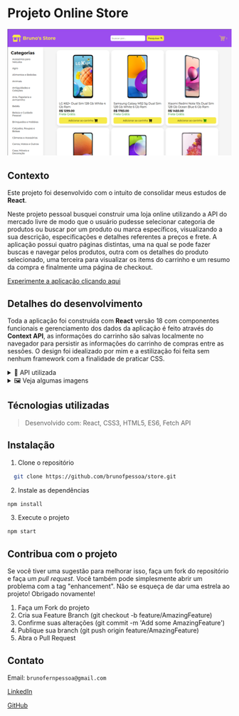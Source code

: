 # Projeto Online Store

![página de login](./images/home.png)

## Contexto
Este projeto foi desenvolvido com o intuito de consolidar meus estudos de __React__.

Neste projeto pessoal busquei construir uma loja online utilizando a API do mercado livre de modo que o usuário pudesse selecionar categoria de produtos ou buscar por um produto ou marca específicos, visualizando a sua descrição, especificações e detalhes referentes a preços e frete. A aplicação possui quatro páginas distintas, uma na qual se pode fazer buscas e navegar pelos produtos, outra com os detalhes do produto selecionado, uma terceira para visualizar os items do carrinho e um resumo da compra e finalmente uma página de checkout.

[Experimente a aplicação clicando aqui](https://brunofpessoa.github.io/store/)

## Detalhes do desenvolvimento
Toda a aplicação foi construída com __React__ versão 18 com componentes funcionais e gerenciamento dos dados da aplicação é feito através do __Context API__, as informações do carrinho são salvas localmente no navegador para persistir as informações do carrinho de compras entre as sessões. O design foi idealizado por mim e a estilização foi feita sem nenhum framework com a finalidade de praticar CSS.

<details>
<summary>📑 API utilizada</summary>

Todas as informações dos produtos foram obtidas da API do mercado livre pelos seguintes _endpoints_.
  Para as categorias dos produtos:
    Endpoint: `https://api.mercadolibre.com/sites/MLB/categories`

  Para buscar por categoria, produto, marca, etc:
    Endpoint: `https://api.mercadolibre.com/sites/MLB/search?category=$CATEGORY_ID&q=$QUERY`

  Para acessar os detalhes de um produto:
    Endpoint: `https://api.mercadolibre.com/items/${PRODUCT_ID}`

  Para acessar a descrição de um produto:
    `https://api.mercadolibre.com/items/${PRODUCT_ID}/description`
  
  Para mais informações sobre a API consulte a [documentação](https://developers.mercadolivre.com.br/pt_br/itens-e-buscas)

</details>

<details>
<summary>🖼️ Veja algumas imagens</summary>

![página de login](./images/home.png)

![página de albums](./images/detail.png)

![página de favoritos](./images/cart.png)
</details>

## Técnologias utilizadas

> Desenvolvido com: React, CSS3, HTML5, ES6, Fetch API

## Instalação

1. Clone o repositório
  ```sh
    git clone https://github.com/brunofpessoa/store.git
  ```
2. Instale as dependências
  ```bash
  npm install
  ``` 
3. Execute o projeto
  ``` bash
  npm start
  ```
## Contribua com o projeto
Se você tiver uma sugestão para melhorar isso, faça um fork do repositório e faça um _pull request_. Você também pode simplesmente abrir um problema com a tag "enhancement". Não se esqueça de dar uma estrela ao projeto! Obrigado novamente!

1. Faça um Fork do projeto
2. Cria sua Feature Branch (git checkout -b feature/AmazingFeature)
3. Confirme suas alterações (git commit -m 'Add some AmazingFeature')
4. Publique sua branch (git push origin feature/AmazingFeature)
5. Abra o Pull Request

## Contato

Email: `brunofernpessoa@gmail.com`

[LinkedIn](https://www.linkedin.com/in/jadsoncerqueira/)

[GitHub](https://github.com/jadsoncerqueira/)
